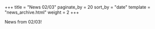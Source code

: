 +++
title = "News 02/03"
paginate_by = 20
sort_by = "date"
template = "news_archive.html"
weight = 2
+++

News from 02/03!

